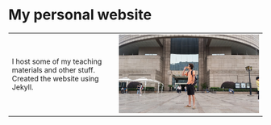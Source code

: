 # My personal website

<table border="0">
<tr><td>I host some of my teaching materials and other stuff. Created the website using Jekyll.</td><td><img src="./files/carlo.jpg"></td></tr>
</table>